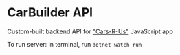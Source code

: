 # CarBuilder API

Custom-built backend API for ["Cars-R-Us"](https://github.com/DavidBartek/nss-cars-r-us) JavaScript app

To run server: in terminal, run `dotnet watch run`